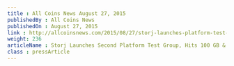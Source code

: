 ```yaml
---
title : All Coins News August 27, 2015
publishedBy : All Coins News
publishedOn : August 27, 2015
link : http://allcoinsnews.com/2015/08/27/storj-launches-platform-test-group-b-hits-100-gb-100-tb-milestones/
weight: 236
articleName : Storj Launches Second Platform Test Group, Hits 100 GB & 100 TB Milestones
class : pressArticle
---
```

